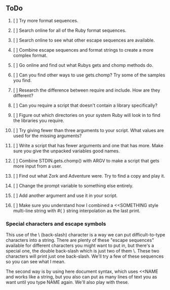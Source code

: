 ## ToDo

1. [ ] Try more format sequences.
2. [ ] Search online for all of the Ruby format sequences.
3. [ ] Search online to see what other escape sequences are available.
4. [ ] Combine escape sequences and format strings to create a more complex format.
5. [ ] Go online and find out what Rubys gets and chomp methods do.
6. [ ] Can you find other ways to use gets.chomp? Try some of the samples you find.
12. [ ]  Research the difference between require and include. How are they different?
12. [ ]  Can you require a script that doesn't contain a library specifically?
12. [ ]  Figure out which directories on your system Ruby will look in to find the libraries you require.
13. [ ]  Try giving fewer than three arguments to your script. What values are used for the missing arguments?
13. [ ]  Write a script that has fewer arguments and one that has more. Make sure you give the unpacked variables good names.
13. [ ]  Combine STDIN.gets.chomp() with ARGV to make a script that gets more input from a user.

14. [ ] Find out what Zork and Adventure were. Try to find a copy and play it.
14. [ ] Change the prompt variable to something else entirely.
14. [ ] Add another argument and use it in your script.
14. [ ] Make sure you understand how I combined a <<SOMETHING style multi-line string with #{ } string interpolation as the last print.
 



### Special characters and escape symbols

This use of the \ (back-slash) character is a way we can put difficult-to-type characters into a string. There are plenty of these "escape sequences" available for different characters you might want to put in, but there's a special one, the double back-slash which is just two of them \\. These two characters will print just one back-slash. We'll try a few of these sequences so you can see what I mean.


The second way is by using here document syntax, which uses <<NAME and works like a string, but you also can put as many lines of text you as want until you type NAME again. We'll also play with these.


